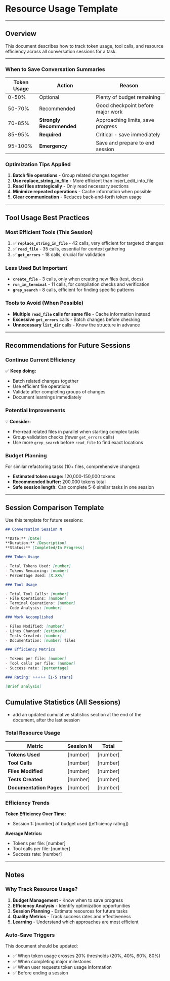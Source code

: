 # Resource Usage Template

---

## Overview

This document describes how to track token usage, tool calls, and resource efficiency across all conversation sessions for a task.

---

### When to Save Conversation Summaries

| Token Usage | Action                   | Reason                            |
| ----------- | ------------------------ | --------------------------------- |
| 0-50%       | Optional                 | Plenty of budget remaining        |
| 50-70%      | Recommended              | Good checkpoint before major work |
| 70-85%      | **Strongly Recommended** | Approaching limits, save progress |
| 85-95%      | **Required**             | Critical - save immediately       |
| 95-100%     | **Emergency**            | Save and prepare to end session   |

### Optimization Tips Applied

1. **Batch file operations** - Group related changes together
2. **Use replace_string_in_file** - More efficient than insert_edit_into_file
3. **Read files strategically** - Only read necessary sections
4. **Minimize repeated operations** - Cache information when possible
5. **Clear communication** - Reduces back-and-forth token usage

---

## Tool Usage Best Practices

### Most Efficient Tools (This Session)

1. ✅ **`replace_string_in_file`** - 42 calls, very efficient for targeted changes
2. ✅ **`read_file`** - 35 calls, essential for context gathering
3. ✅ **`get_errors`** - 18 calls, crucial for validation

### Less Used But Important

- **`create_file`** - 3 calls, only when creating new files (test, docs)
- **`run_in_terminal`** - 11 calls, for compilation checks and verification
- **`grep_search`** - 8 calls, efficient for finding specific patterns

### Tools to Avoid (When Possible)

- **Multiple `read_file` calls for same file** - Cache information instead
- **Excessive `get_errors`** calls - Batch changes before checking
- **Unnecessary `list_dir`** calls - Know the structure in advance

---

## Recommendations for Future Sessions

### Continue Current Efficiency

✅ **Keep doing:**

- Batch related changes together
- Use efficient file operations
- Validate after completing groups of changes
- Document learnings immediately

### Potential Improvements

💡 **Consider:**

- Pre-read related files in parallel when starting complex tasks
- Group validation checks (fewer `get_errors` calls)
- Use more `grep_search` before `read_file` to find exact locations

### Budget Planning

For similar refactoring tasks (10+ files, comprehensive changes):

- **Estimated token usage:** 120,000-150,000 tokens
- **Recommended buffer:** 200,000 tokens total
- **Safe session length:** Can complete 5-6 similar tasks in one session

---

## Session Comparison Template

Use this template for future sessions:

```markdown
## Conversation Session N

**Date:** [Date]
**Duration:** [Description]
**Status:** [Completed/In Progress]

### Token Usage

- Total Tokens Used: [number]
- Tokens Remaining: [number]
- Percentage Used: [X.XX%]

### Tool Usage

- Total Tool Calls: [number]
- File Operations: [number]
- Terminal Operations: [number]
- Code Analysis: [number]

### Work Accomplished

- Files Modified: [number]
- Lines Changed: [estimate]
- Tests Created: [number]
- Documentation: [number] files

### Efficiency Metrics

- Tokens per file: [number]
- Tool calls per file: [number]
- Success rate: [percentage]

### Rating: ⭐⭐⭐⭐⭐ [1-5 stars]

[Brief analysis]
```

## Cumulative Statistics (All Sessions)

- add an updated cumulative statistics section at the end of the document, after the last session

### Total Resource Usage

| Metric                  | Session N | Total    |
| ----------------------- | --------- | -------- |
| **Tokens Used**         | [number]  | [number] |
| **Tool Calls**          | [number]  | [number] |
| **Files Modified**      | [number]  | [number] |
| **Tests Created**       | [number]  | [number] |
| **Documentation Pages** | [number]  | [number] |

### Efficiency Trends

**Token Efficiency Over Time:**

- Session 1: [number] of budget used ([efficiency rating])

**Average Metrics:**

- Tokens per file: [number]
- Tool calls per file: [number]
- Success rate: [number]

---

## Notes

### Why Track Resource Usage?

1. **Budget Management** - Know when to save progress
2. **Efficiency Analysis** - Identify optimization opportunities
3. **Session Planning** - Estimate resources for future tasks
4. **Quality Metrics** - Track success rates and effectiveness
5. **Learning** - Understand which approaches are most efficient

### Auto-Save Triggers

This document should be updated:

- ✅ When token usage crosses 20% thresholds (20%, 40%, 60%, 80%)
- ✅ When completing major milestones
- ✅ When user requests token usage information
- ✅ Before ending a session
